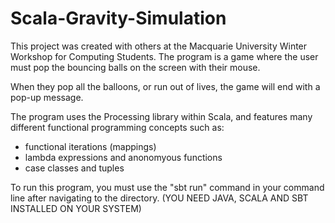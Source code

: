 # Scala-Gravity-Simulation
This project was created with others at the Macquarie University Winter Workshop for Computing Students.
The program is a game where the user must pop the bouncing balls on the screen with their mouse.

When they pop all the balloons, or run out of lives, the game will end with a pop-up message.   

The program uses the Processing library within Scala, and features many different functional programming concepts such as:
- functional iterations (mappings)
- lambda expressions and anonomyous functions
- case classes and tuples

To run this program, you must use the "sbt run" command in your command line after navigating to the directory. 
(YOU NEED JAVA, SCALA AND SBT INSTALLED ON YOUR SYSTEM)

